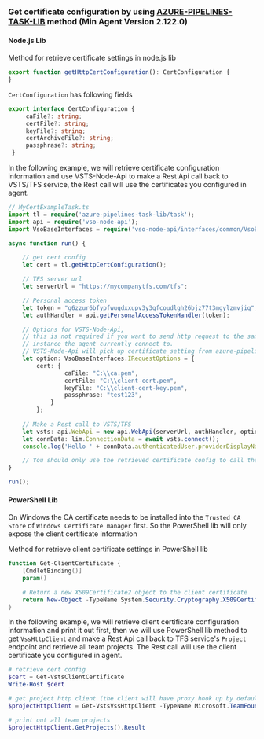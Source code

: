### Get certificate configuration by using [AZURE-PIPELINES-TASK-LIB](https://github.com/Microsoft/azure-pipelines-task-lib) method (Min Agent Version 2.122.0)

#### Node.js Lib

Method for retrieve certificate settings in node.js lib
``` typescript
export function getHttpCertConfiguration(): CertConfiguration {
}
```
`CertConfiguration` has following fields
```typescript
export interface CertConfiguration {
     caFile?: string;
     certFile?: string;
     keyFile?: string;
     certArchiveFile?: string;
     passphrase?: string;
 }
```

In the following example, we will retrieve certificate configuration information and use VSTS-Node-Api to make a Rest Api call back to VSTS/TFS service, the Rest call will use the certificates you configured in agent.
```typescript
// MyCertExampleTask.ts
import tl = require('azure-pipelines-task-lib/task');
import api = require('vso-node-api');
import VsoBaseInterfaces = require('vso-node-api/interfaces/common/VsoBaseInterfaces');

async function run() {

    // get cert config
    let cert = tl.getHttpCertConfiguration();

    // TFS server url
    let serverUrl = "https://mycompanytfs.com/tfs";

    // Personal access token
    let token = "g6zzur6bfypfwuqdxxupv3y3qfcoudlgh26bjz77t3mgylzmvjiq";
    let authHandler = api.getPersonalAccessTokenHandler(token);

    // Options for VSTS-Node-Api, 
    // this is not required if you want to send http request to the same TFS
    // instance the agent currently connect to.
    // VSTS-Node-Api will pick up certificate setting from azure-pipelines-task-lib automatically 
    let option: VsoBaseInterfaces.IRequestOptions = {
        cert: {
                caFile: "C:\\ca.pem",
                certFile: "C:\\client-cert.pem",
                keyFile: "C:\\client-cert-key.pem",
                passphrase: "test123",
            }
        };
    
    // Make a Rest call to VSTS/TFS
    let vsts: api.WebApi = new api.WebApi(serverUrl, authHandler, option);
    let connData: lim.ConnectionData = await vsts.connect();
    console.log('Hello ' + connData.authenticatedUser.providerDisplayName);

    // You should only use the retrieved certificate config to call the TFS instance your agent current connect to or any resource within your cooperation that accept those certificates.
}

run();
```

#### PowerShell Lib

On Windows the CA certificate needs to be installed into the `Trusted CA Store` of `Windows Certificate manager` first.
So the PowerShell lib will only expose the client certificate information

Method for retrieve client certificate settings in PowerShell lib
``` powershell
function Get-ClientCertificate {
    [CmdletBinding()]
    param()

    # Return a new X509Certificate2 object to the client certificate
    return New-Object -TypeName System.Security.Cryptography.X509Certificates.X509Certificate2
}
```

In the following example, we will retrieve client certificate configuration information and print it out first, then we will use PowerShell lib method to get `VssHttpClient` and make a Rest Api call back to TFS service's `Project` endpoint and retrieve all team projects. The Rest call will use the client certificate you configured in agent.

```powershell
# retrieve cert config
$cert = Get-VstsClientCertificate
Write-Host $cert

# get project http client (the client will have proxy hook up by default)
$projectHttpClient = Get-VstsVssHttpClient -TypeName Microsoft.TeamFoundation.Core.WebApi.ProjectHttpClient -OMDirectory "<Directory that contains required .dlls>"

# print out all team projects
$projectHttpClient.GetProjects().Result
```